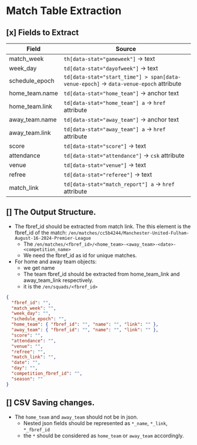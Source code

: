 # Match Table Extraction

## [x] Fields to Extract

| Field          | Source                                                                               |
| -------------- | ------------------------------------------------------------------------------------ |
| match_week     | `th[data-stat="gameweek"]` → text                                                    |
| week_day       | `td[data-stat="dayofweek"]` → text                                                   |
| schedule_epoch | `td[data-stat="start_time"] > span[data-venue-epoch]` → `data-venue-epoch` attribute |
| home_team.name | `td[data-stat="home_team"]` → anchor text                                            |
| home_team.link | `td[data-stat="home_team"] a` → `href` attribute                                     |
| away_team.name | `td[data-stat="away_team"]` → anchor text                                            |
| away_team.link | `td[data-stat="away_team"] a` → `href` attribute                                     |
| score          | `td[data-stat="score"]` → text                                                       |
| attendance     | `td[data-stat="attendance"]` → `csk` attribute                                       |
| venue          | `td[data-stat="venue"]` → text                                                       |
| refree         | `td[data-stat="referee"]` → text                                                     |
| match_link     | `td[data-stat="match_report"] a` → `href` attribute                                  |

## [] The Output Structure.

- The fbref_id should be extracted from match link. The this element is the fbref_id of the match: `/en/matches/cc5b4244/Manchester-United-Fulham-August-16-2024-Premier-League`
  - The `/en/matches/<fbref_id>/<home_team>-<away_team>-<date>-<competition_name>`
  - We need the fbref_id as id for unique matches.
- For home and away team objects:
  - we get name
  - The team fbref_id should be extracted from home_team_link and away_team_link respectively.
  - it is the `/en/squads/<fbref_id>`

```json
{
  "fbref_id": "",
  "match_week": "",
  "week_day": "",
  "schedule_epoch": "",
  "home_team": { "fbref_id": "", "name": "", "link": "" },
  "away_team": { "fbref_id": "", "name": "", "link": "" },
  "score": "",
  "attendance": "",
  "venue": "",
  "refree": "",
  "match_link": "",
  "date": "",
  "day": "",
  "competition_fbref_id": "",
  "season": ""
}
```

## [] CSV Saving changes.

- The `home_team` and `away_team` should not be in json.
  - Nested json fields should be represented as `*_name`, `*_link`, `*_fbref_id`
  - the `*` should be considered as `home_team` or `away_team` accordingly.
